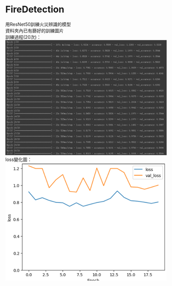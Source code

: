 # FireDetection
用ResNet50訓練火災辨識的模型\
資料夾內已有篩好的訓練圖片\
訓練過程(20次)：
![](img/1.png)
loss變化圖：
![](img/2.png)
